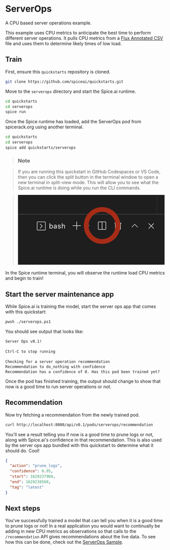 # ServerOps

A CPU based server operations example.

This example uses CPU metrics to anticipate the best time to perform different server operations. It pulls CPU metrics from a [Flux Annotated CSV](https://docs.influxdata.com/influxdb/cloud/reference/syntax/annotated-csv/) file and uses them to determine likely times of low load.

## Train

First, ensure this `quickstarts` repository is cloned.

```bash
git clone https://github.com/spiceai/quickstarts.git
```

Move to the `serverops` directory and start the Spice.ai runtime.

```bash
cd quickstarts
cd serverops
spice run
```

Once the Spice runtime has loaded, add the ServerOps pod from spicerack.org using another terminal.

```bash
cd quickstarts
cd serverops
spice add quickstarts/serverops
```

> ### Note

> If you are running this quickstart in GitHub Codespaces or VS Code, then you can click the split button in the terminal window to open a new terminal in split-view mode. This will allow you to see what the Spice.ai runtime is doing while you run the CLI commands.

> ![alt](/.imgs/split_terminal.png)

In the Spice runtime terminal, you will observe the runtime load CPU metrics and begin to train!

## Start the server maintenance app

While Spice.ai is training the model, start the server ops app that comes with this quickstart:

```bash
pwsh ./serverops.ps1
```

You should see output that looks like:

```
Server Ops v0.1!

Ctrl-C to stop running

Checking for a server operation recommendation
Recommendation to do_nothing with confidence
Recommendation has a confidence of 0. Has this pod been trained yet?
```

Once the pod has finished training, the output should change to show that now is a good time to run server operations or not.

## Recommendation

Now try fetching a recommendation from the newly trained pod.

```bash
curl http://localhost:8000/api/v0.1/pods/serverops/recommendation
```

You'll see a result telling you if now is a good time to prune logs or not, along with Spice.ai's confidence in that recommendation. This is also used by the server ops app bundled with this quickstart to determine what it should do. Cool!

```json
{
  "action": "prune_logs",
  "confidence": 0.95,
  "start": 1629237960,
  "end": 1629238560,
  "tag": "latest"
}
```

## Next steps

You've successfully trained a model that can tell you when it is a good time to prune logs or not! In a real application you would want to continually be adding in new CPU metrics as observations so that calls to the `/recommendation` API gives recommendations about the live data. To see how this can be done, check out the [ServerOps Sample](https://github.com/spiceai/samples/blob/trunk/serverops/README.md).
